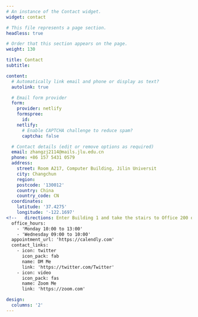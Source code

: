 ```yaml
---
# An instance of the Contact widget.
widget: contact

# This file represents a page section.
headless: true

# Order that this section appears on the page.
weight: 130

title: Contact
subtitle:

content:
  # Automatically link email and phone or display as text?
  autolink: true

  # Email form provider
  form:
    provider: netlify
    formspree:
      id:
    netlify:
      # Enable CAPTCHA challenge to reduce spam?
      captcha: false

  # Contact details (edit or remove options as required)
  email: zhangzj2114@mails.jlu.edu.cn
  phone: +86 157 5431 0579
  address:
    street: Room A217, Computer Building, Jilin Universit
    city: Changchun
    region: 
    postcode: '130012'
    country: China
    country_code: CN
  coordinates:
    latitude: '37.4275'
    longitude: '-122.1697'
<!--   directions: Enter Building 1 and take the stairs to Office 200 on Floor 2 -->
  office_hours:
    - 'Monday 10:00 to 13:00'
    - 'Wednesday 09:00 to 10:00'
  appointment_url: 'https://calendly.com'
  contact_links:
    - icon: twitter
      icon_pack: fab
      name: DM Me
      link: 'https://twitter.com/Twitter'
    - icon: video
      icon_pack: fas
      name: Zoom Me
      link: 'https://zoom.com'

design:
  columns: '2'
---
```


